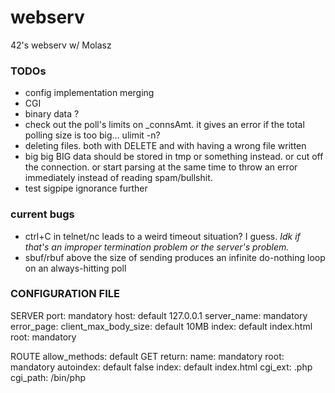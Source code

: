 # webserv
42's webserv w/ Molasz

### TODOs

* config implementation merging
* CGI
* binary data ?
* check out the poll's limits on \_connsAmt. it gives an error if the total polling size is too big... ulimit -n?
* deleting files. both with DELETE and with having a wrong file written
* big big BIG data should be stored in tmp or something instead. or cut off the connection. or start parsing at the same time to throw an error immediately instead of reading spam/bullshit.
* test sigpipe ignorance further

### current bugs

* ctrl+C in telnet/nc leads to a weird timeout situation? I guess. *Idk if that's an improper termination problem or the server's problem.*
* sbuf/rbuf above the size of sending produces an infinite do-nothing loop on an always-hitting poll

### CONFIGURATION FILE

SERVER
port: mandatory
host: default 127.0.0.1
server_name: mandatory
error_page:
client_max_body_size: default 10MB
index: default index.html
root: mandatory

ROUTE
allow_methods: default GET
return:
name: mandatory
root: mandatory
autoindex: default false
index: default index.html
cgi_ext: .php
cgi_path: /bin/php
